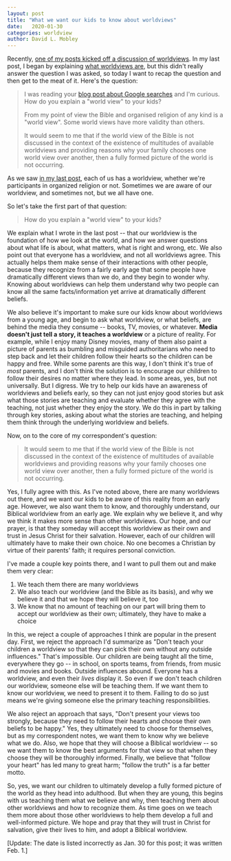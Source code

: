 ```yaml
---
layout: post
title: "What we want our kids to know about worldviews"
date:   2020-01-30
categories: worldview
author: David L. Mobley
---
```


Recently, [one of my posts kicked off a discussion of worldviews](https://heisfaithful.github.io/culture/2020/01/28/google-that-parenting.html). In my last post, I began by explaining [what worldviews are](https://heisfaithful.github.io/worldview/2020/01/30/worldview1.html), but this didn't really answer the question I was asked, so today I want to recap the question and then get to the meat of it. Here's the question:

> I was reading your [blog post about Google searches](https://heisfaithful.github.io/culture/2020/01/28/google-that-parenting.html) and I'm curious. How do you explain a "world view" to your kids?
>
> From my point of view the Bible and organised religion of any kind is a "world view". Some world views have more validity than others.
>
> It would seem to me that if the world view of the Bible is not discussed in the context of the existence of multitudes of available worldviews and providing reasons why your family chooses one world view over another, then a fully formed picture of the world is not occurring.
>

As we saw [in my last post](https://heisfaithful.github.io/worldview/2020/01/30/worldview1.html), each of us has a worldview, whether we're participants in organized religion or not. Sometimes we are aware of our worldview, and sometimes not, but we all have one.

So let's take the first part of that question:

> How do you explain a "world view" to your kids?

We explain what I wrote in the last post -- that our worldview is the foundation of how we look at the world, and how we answer questions about what life is about, what matters, what is right and wrong, etc. We also point out that everyone has a worldview, and not all worldviews agree. This actually helps them make sense of their interactions with other people, because they recognize from a fairly early age that some people have dramatically different views than we do, and they begin to wonder why. Knowing about worldviews can help them understand why two people can know all the same facts/information yet arrive at dramatically different beliefs.

We also believe it's important to make sure our kids know about worldviews from a young age, and begin to ask what worldview, or what beliefs, are behind the media they consume -- books, TV, movies, or whatever. **Media doesn't just tell a story, it teaches a worldview** or a picture of reality. For example, while I enjoy many Disney movies, many of them also paint a picture of parents as bumbling and misguided authoritarians who need to step back and let their children follow their hearts so the children can be happy and free. While some parents are this way, I don't think it's true of *most* parents, and I don't think the solution is to encourage our children to follow their desires no matter where they lead. In some areas, yes, but not universally. But I digress. We try to help our kids have an awareness of worldviews and beliefs early, so they can not just enjoy good stories but ask what those stories are teaching and evaluate whether they agree with the teaching, not just whether they enjoy the story. We do this in part by talking through key stories, asking about what the stories are teaching, and helping them think through the underlying worldview and beliefs.

Now, on to the core of my correspondent's question:

> It would seem to me that if the world view of the Bible is not discussed in the context of the existence of multitudes of available worldviews and providing reasons why your family chooses one world view over another, then a fully formed picture of the world is not occurring.

Yes, I fully agree with this. As I've noted above, there are many worldviews out there, and we want our kids to be aware of this reality from an early age. However, we also want them to know, and thoroughly understand, our Biblical worldview from an early age. We explain why we believe it, and why we think it makes more sense than other worldviews. Our hope, and our prayer, is that they someday will accept this worldview as their own and trust in Jesus Christ for their salvation. However, each of our children will ultimately have to make their own choice. No one becomes a Christian by virtue of their parents' faith; it requires personal conviction.

I've made a couple key points there, and I want to pull them out and make them very clear:
1. We teach them there are many worldviews
2. We also teach our worldview (and the Bible as its basis), and why we believe it and that we hope they will believe it, too
3. We know that no amount of teaching on our part will bring them to accept our worldview as their own; ultimately, they have to make a choice

In this, we reject a couple of approaches I think are popular in the present day. First, we reject the approach I'd summarize as "Don't teach your children a worldview so that they can pick their own without any outside influences." That's impossible. Our children are being taught all the time, everywhere they go -- in school, on sports teams, from friends, from music and movies and books. Outside influences abound. Everyone has a worldview, and even their *lives* display it. So even if we don't teach children our worldview, someone else will be teaching them. If we want them to know our worldview, we need to present it to them. Failing to do so just means we're giving someone else the primary teaching responsibilities.

We also reject an approach that says, "Don't present your views too strongly, because they need to follow their hearts and choose their own beliefs to be happy." Yes, they ultimately need to choose for themselves, but as my correspondent notes, we want them to know why we believe what we do. Also, we hope that they will choose a Biblical worldview -- so we want them to know the best arguments for that view so that when they choose they will be thoroughly informed. Finally, we believe that "follow your heart" has led many to great harm; "follow the truth" is a far better motto.

So, yes, we want our children to ultimately develop a fully formed picture of the world as they head into adulthood. But when they are young, this begins with us teaching them what we believe and why, then teaching them about other worldviews and how to recognize them. As time goes on we teach them more about those other worldviews to help them develop a full and well-informed picture. We hope and pray that they will trust in Christ for salvation, give their lives to him, and adopt a Biblical worldview.

[Update: The date is listed incorrectly as Jan. 30 for this post; it was written Feb. 1.]

